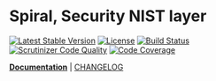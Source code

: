 Spiral, Security NIST layer
========
[![Latest Stable Version](https://poser.pugx.org/spiral/security/v/stable)](https://packagist.org/packages/spiral/security) 
[![License](https://poser.pugx.org/spiral/security/license)](https://packagist.org/packages/spiral/security)
[![Build Status](https://scrutinizer-ci.com/g/spiral/security/badges/build.png?b=master)](https://scrutinizer-ci.com/g/spiral/security/build-status/master)
[![Scrutinizer Code Quality](https://scrutinizer-ci.com/g/spiral/security/badges/quality-score.png?b=master)](https://scrutinizer-ci.com/g/spiral/security/?branch=master)
[![Code Coverage](https://scrutinizer-ci.com/g/spiral/security/badges/coverage.png?b=master)](https://scrutinizer-ci.com/g/spiral/security/?branch=master)

<b>[Documentation](http://spiral-framework.com/guide)</b> | [CHANGELOG](/CHANGELOG.md)
